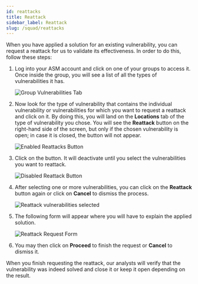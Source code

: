```yaml
---
id: reattacks
title: Reattack
sidebar_label: Reattack
slug: /squad/reattacks
---
```

When you have applied a solution for an existing vulnerability,
you can request a reattack
for us to validate its effectiveness.
In order to do this,
follow these steps:

1. Log into your ASM account
  and click on one of your groups to access it.
  Once inside the group,
  you will see a list of all the types of vulnerabilities it has.

   ![Group Vulnerabilities Tab](https://res.cloudinary.com/fluid-attacks/image/upload/v1622211885/docs/web/vulnerabilities/management/vuln_tab_reattacks_dwmdrz.webp)

1. Now look for the type of vulnerability
  that contains the individual vulnerability
  or vulnerabilities
  for which you want to request a reattack
  and click on it.
  By doing this,
  you will land on the **Locations** tab
  of the type of vulnerability you chose.
  You will see the **Reattack** button on the right-hand side of the screen,
  but only if the chosen vulnerability is open;
  in case it is closed,
  the button will not appear.

   ![Enabled Reattacks Button](https://res.cloudinary.com/fluid-attacks/image/upload/v1622211885/docs/web/vulnerabilities/management/reattack_button_enabled_h4orlp.webp)

1. Click on the button.
  It will deactivate until you select the vulnerabilities you want to reattack.

   ![Disabled Reattack Button](https://res.cloudinary.com/fluid-attacks/image/upload/v1622211885/docs/web/vulnerabilities/management/reattack_button_disabled_erqpi4.webp)

1. After selecting one or more vulnerabilities,
  you can click on the **Reattack** button again
  or click on **Cancel** to dismiss the process.

   ![Reattack vulnerabilities selected](https://res.cloudinary.com/fluid-attacks/image/upload/v1622211886/docs/web/vulnerabilities/management/reattack_vulnselect_ngzkga.webp)

1. The following form will appear
  where you will have to explain the applied solution.

   ![Reattack Request Form](https://res.cloudinary.com/fluid-attacks/image/upload/v1622211883/docs/web/vulnerabilities/management/reattack_form_eigvze.webp)

1. You may then click on **Proceed** to finish the request
  or **Cancel** to dismiss it.

When you finish requesting the reattack,
our analysts will verify
that the vulnerability was indeed solved
and close it or keep it open depending on the result.
